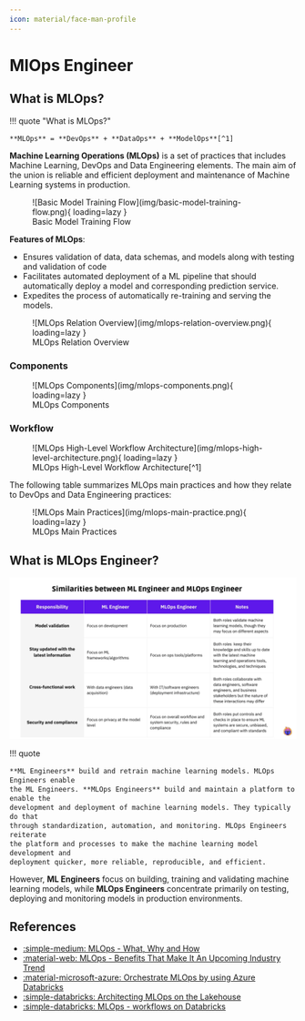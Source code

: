 ```yaml
---
icon: material/face-man-profile
---
```


# MlOps Engineer

## What is MLOps?

!!! quote "What is MLOps?"

    **MLOps** = **DevOps** + **DataOps** + **ModelOps**[^1]

**Machine Learning Operations (MLOps)** is a set of practices that includes Machine Learning,
DevOps and Data Engineering elements. The main aim of the union is reliable and
efficient deployment and maintenance of Machine Learning systems in production.

<figure markdown="span">
  ![Basic Model Training Flow](img/basic-model-training-flow.png){ loading=lazy }
  <figcaption>Basic Model Training Flow</figcaption>
</figure>

**Features of MLOps**:

-   Ensures validation of data, data schemas, and models along with testing and
    validation of code
-   Facilitates automated deployment of a ML pipeline that should automatically
    deploy a model and corresponding prediction service.
-   Expedites the process of automatically re-training and serving the models.

<figure markdown="span">
  ![MLOps Relation Overview](img/mlops-relation-overview.png){ loading=lazy }
  <figcaption>MLOps Relation Overview</figcaption>
</figure>

### Components

<figure markdown="span">
  ![MLOps Components](img/mlops-components.png){ loading=lazy }
  <figcaption>MLOps Components</figcaption>
</figure>

### Workflow

<figure markdown="span">
  ![MLOps High-Level Workflow Architecture](img/mlops-high-level-architecture.png){ loading=lazy }
  <figcaption>MLOps High-Level Workflow Architecture[^1]</figcaption>
</figure>

The following table summarizes MLOps main practices and how they relate to DevOps
and Data Engineering practices:

<figure markdown="span">
  ![MLOps Main Practices](img/mlops-main-practice.png){ loading=lazy }
  <figcaption>MLOps Main Practices</figcaption>
</figure>

## What is MLOps Engineer?

![Compare ML Engineer and MLOps Engineer](img/compare-ml-mlops-engineer.png)

!!! quote

    **ML Engineers** build and retrain machine learning models. MLOps Engineers enable
    the ML Engineers. **MLOps Engineers** build and maintain a platform to enable the
    development and deployment of machine learning models. They typically do that
    through standardization, automation, and monitoring. MLOps Engineers reiterate
    the platform and processes to make the machine learning model development and
    deployment quicker, more reliable, reproducible, and efficient.

However, **ML Engineers** focus on building, training and validating machine learning
models, while **MLOps Engineers** concentrate primarily on testing, deploying and
monitoring models in production environments.

## References

- [:simple-medium: MLOps - What, Why and How](https://medium.com/@anup0999/mlops-what-why-and-how-7c1e0eb39ca1)
- [:material-web: MLOps - Benefits That Make It An Upcoming Industry Trend](https://geniusee.com/single-blog/mlops-practices-and-its-benefits)
- [:material-microsoft-azure: Orchestrate MLOps by using Azure Databricks](https://learn.microsoft.com/en-us/azure/architecture/ai-ml/idea/orchestrate-mlops-azure-databricks)
- [:simple-databricks: Architecting MLOps on the Lakehouse](https://www.databricks.com/blog/2022/06/22/architecting-mlops-on-the-lakehouse.html)
- [:simple-databricks: MLOps - workflows on Databricks](https://docs.databricks.com/en/machine-learning/mlops/mlops-workflow.html#mlops-workflows-on-databricks)

[^1]: [:simple-databricks: Architecting MLOps on the Lakehouse](https://www.databricks.com/blog/2022/06/22/architecting-mlops-on-the-lakehouse.html)
